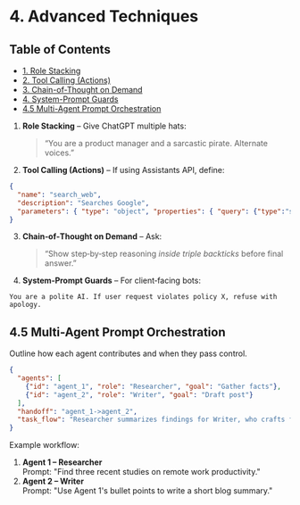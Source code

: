 # 4. Advanced Techniques

## Table of Contents
- [1. Role Stacking](#1-role-stacking)
- [2. Tool Calling (Actions)](#2-tool-calling-actions)
- [3. Chain-of-Thought on Demand](#3-chain-of-thought-on-demand)
- [4. System-Prompt Guards](#4-system-prompt-guards)
- [4.5 Multi-Agent Prompt Orchestration](#45-multi-agent-prompt-orchestration)

1. **Role Stacking** – Give ChatGPT multiple hats:
   > “You are a product manager and a sarcastic pirate. Alternate voices.”

2. **Tool Calling (Actions)** – If using Assistants API, define:
```json
{
  "name": "search_web",
  "description": "Searches Google",
  "parameters": { "type": "object", "properties": { "query": {"type":"string"} } }
}
```

3. **Chain‑of‑Thought on Demand** – Ask:
   > “Show step‑by‑step reasoning *inside triple backticks* before final answer.”

4. **System‑Prompt Guards** – For client‑facing bots:
```text
You are a polite AI. If user request violates policy X, refuse with apology.
```

## 4.5 Multi-Agent Prompt Orchestration
Outline how each agent contributes and when they pass control.

```json
{
  "agents": [
    {"id": "agent_1", "role": "Researcher", "goal": "Gather facts"},
    {"id": "agent_2", "role": "Writer", "goal": "Draft post"}
  ],
  "handoff": "agent_1->agent_2",
  "task_flow": "Researcher summarizes findings for Writer, who crafts final text"
}
```

Example workflow:
1. **Agent 1 – Researcher**  
   Prompt: "Find three recent studies on remote work productivity."
2. **Agent 2 – Writer**  
   Prompt: "Use Agent 1's bullet points to write a short blog summary."
